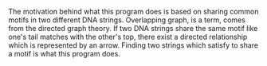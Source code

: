 The motivation behind what this program does is based on sharing common motifs in two different DNA strings. Overlapping graph, is a term, comes from the directed graph theory. If two DNA strings share the same motif like one's tail matches with the other's top, there exist a directed relationship which is represented by an arrow. Finding two strings which satisfy to share a motif is what this program does.
